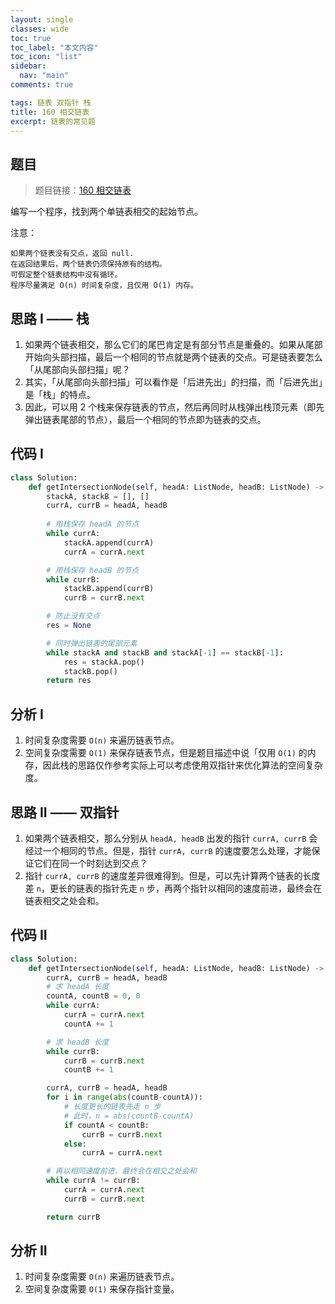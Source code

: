 ```yaml
---
layout: single
classes: wide
toc: true
toc_label: "本文内容"
toc_icon: "list"
sidebar:
  nav: "main"
comments: true

tags: 链表 双指针 栈
title: 160 相交链表
excerpt: 链表的常见题
---
```


## 题目

> 题目链接：[160 相交链表](https://leetcode-cn.com/problems/intersection-of-two-linked-lists/)

编写一个程序，找到两个单链表相交的起始节点。


注意：

    如果两个链表没有交点，返回 null.
    在返回结果后，两个链表仍须保持原有的结构。
    可假定整个链表结构中没有循环。
    程序尽量满足 O(n) 时间复杂度，且仅用 O(1) 内存。

## 思路 I —— 栈

1. 如果两个链表相交，那么它们的尾巴肯定是有部分节点是重叠的。如果从尾部开始向头部扫描，最后一个相同的节点就是两个链表的交点。可是链表要怎么「从尾部向头部扫描」呢？
2. 其实，「从尾部向头部扫描」可以看作是「后进先出」的扫描，而「后进先出」是「栈」的特点。
3. 因此，可以用 2 个栈来保存链表的节点，然后再同时从栈弹出栈顶元素（即先弹出链表尾部的节点），最后一个相同的节点即为链表的交点。

## 代码 I

```python
class Solution:
    def getIntersectionNode(self, headA: ListNode, headB: ListNode) -> ListNode:
        stackA, stackB = [], []
        currA, currB = headA, headB         
        
        # 用栈保存 headA 的节点
        while currA:
            stackA.append(currA)
            currA = currA.next

        # 用栈保存 headB 的节点
        while currB:
            stackB.append(currB)
            currB = currB.next

        # 防止没有交点
        res = None

        # 同时弹出链表的尾部元素
        while stackA and stackB and stackA[-1] == stackB[-1]:
            res = stackA.pop()
            stackB.pop()
        return res
```

## 分析 I

1. 时间复杂度需要 `O(n)` 来遍历链表节点。
2. 空间复杂度需要 `O(1)` 来保存链表节点，但是题目描述中说「仅用 `O(1)` 的内存，因此栈的思路仅作参考实际上可以考虑使用双指针来优化算法的空间复杂度。

## 思路 II —— 双指针

1. 如果两个链表相交，那么分别从 `headA, headB` 出发的指针 `currA, currB` 会经过一个相同的节点。但是，指针 `currA, currB` 的速度要怎么处理，才能保证它们在同一个时刻达到交点？
2. 指针 `currA, currB` 的速度差异很难得到。但是，可以先计算两个链表的长度差 `n`，更长的链表的指针先走 `n` 步，再两个指针以相同的速度前进，最终会在链表相交之处会和。

## 代码 II

```python
class Solution:
    def getIntersectionNode(self, headA: ListNode, headB: ListNode) -> ListNode:
        currA, currB = headA, headB         
        # 求 headA 长度
        countA, countB = 0, 0
        while currA:
            currA = currA.next
            countA += 1

        # 求 headB 长度
        while currB:
            currB = currB.next
            countB += 1

        currA, currB = headA, headB
        for i in range(abs(countB-countA)):
            # 长度更长的链表先走 n 步
            # 此时，n = abs(countB-countA)
            if countA < countB:
                currB = currB.next
            else:
                currA = currA.next

        # 再以相同速度前进，最终会在相交之处会和
        while currA != currB:
            currA = currA.next
            currB = currB.next

        return currB
```

## 分析 II

1. 时间复杂度需要 `O(n)` 来遍历链表节点。
2. 空间复杂度需要 `O(1)` 来保存指针变量。